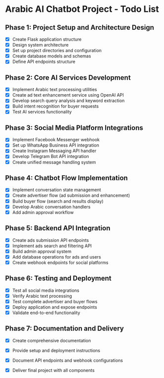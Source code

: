 # Arabic AI Chatbot Project - Todo List

## Phase 1: Project Setup and Architecture Design
- [x] Create Flask application structure
- [x] Design system architecture
- [x] Set up project directories and configuration
- [x] Create database models and schemas
- [x] Define API endpoints structure

## Phase 2: Core AI Services Development
- [x] Implement Arabic text processing utilities
- [x] Create ad text enhancement service using OpenAI API
- [x] Develop search query analysis and keyword extraction
- [x] Build intent recognition for buyer requests
- [x] Test AI services functionality

## Phase 3: Social Media Platform Integrations
- [x] Implement Facebook Messenger webhook
- [x] Set up WhatsApp Business API integration
- [x] Create Instagram Messaging API handler
- [x] Develop Telegram Bot API integration
- [x] Create unified message handling system

## Phase 4: Chatbot Flow Implementation
- [x] Implement conversation state management
- [x] Create advertiser flow (ad submission and enhancement)
- [x] Build buyer flow (search and results display)
- [x] Develop Arabic conversation handlers
- [x] Add admin approval workflow

## Phase 5: Backend API Integration
- [x] Create ads submission API endpoints
- [x] Implement ads search and filtering API
- [x] Build admin approval system
- [x] Add database operations for ads and users
- [x] Create webhook endpoints for social platforms

## Phase 6: Testing and Deployment
- [x] Test all social media integrations
- [x] Verify Arabic text processing
- [x] Test complete advertiser and buyer flows
- [x] Deploy application and expose endpoints
- [x] Validate end-to-end functionality

## Phase 7: Documentation and Delivery
- [x] Create comprehensive documentation
- [x] Provide setup and deployment instructions
- [x] Document API endpoints and webhook configurations
- [x] Deliver final project with all components

